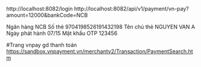 http://localhost:8082/login
http://localhost:8082/api/v1/payment/vn-pay?amount=12000&bankCode=NCB


Ngân hàng	NCB
Số thẻ	9704198526191432198
Tên chủ thẻ	NGUYEN VAN A
Ngày phát hành	07/15
Mật khẩu OTP	123456

#Trang vnpay gd thanh toán
https://sandbox.vnpayment.vn/merchantv2/Transaction/PaymentSearch.htm